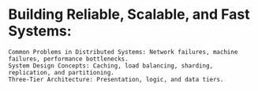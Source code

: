 # Building Reliable, Scalable, and Fast Systems:

    Common Problems in Distributed Systems: Network failures, machine failures, performance bottlenecks.
    System Design Concepts: Caching, load balancing, sharding, replication, and partitioning.
    Three-Tier Architecture: Presentation, logic, and data tiers.
